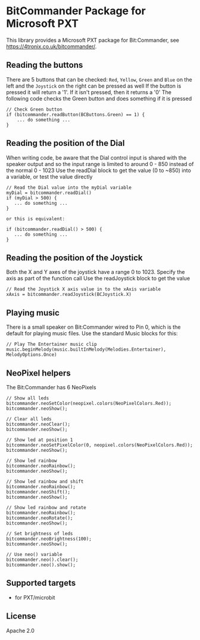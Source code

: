 # BitCommander Package for Microsoft PXT

This library provides a Microsoft PXT package for Bit:Commander, see
https://4tronix.co.uk/bitcommander/.

## Reading the buttons

There are 5 buttons that can be checked: `Red`, `Yellow`, `Green` and `Blue` on the left and the `Joystick` on the right can be pressed as well
If the button is pressed it will return a '1'. If it isn't pressed, then it returns a '0'
The following code checks the Green button and does something if it is pressed

```
// Check Green button
if (bitcommander.readButton(BCButtons.Green) == 1) {
    ... do something ...
}
```

## Reading the position of the Dial

When writing code, be aware that the Dial control input is shared with the speaker output and so the input range is limited to around 0 - 850 instead of the normal 0 - 1023
Use the readDial block to get the value (0 to ~850) into a variable, or test the value directly

```
// Read the Dial value into the myDial variable
myDial = bitcommander.readDial()
if (myDial > 500) {
   ... do something ...
}

or this is equivalent:

if (bitcommander.readDial() > 500) {
   ... do something ...
}
```

## Reading the position of the Joystick

Both the X and Y axes of the joystick have a range 0 to 1023. Specify the axis as part of the function call
Use the readJoystick block to get the value

```
// Read the Joystick X axis value in to the xAxis variable
xAxis = bitcommander.readJoystick(BCJoystick.X)
```

## Playing music

There is a small speaker on Bit:Commander wired to Pin 0, which is the default for playing music files. Use the standard Music blocks for this:

```blocks
// Play The Entertainer music clip
music.beginMelody(music.builtInMelody(Melodies.Entertainer), MelodyOptions.Once)
```



## NeoPixel helpers

The Bit:Commander has 6 NeoPixels

```blocks
// Show all leds
bitcommander.neoSetColor(neopixel.colors(NeoPixelColors.Red));
bitcommander.neoShow();

// Clear all leds
bitcommander.neoClear();
bitcommander.neoShow();

// Show led at position 1
bitcommander.neoSetPixelColor(0, neopixel.colors(NeoPixelColors.Red));
bitcommander.neoShow();

// Show led rainbow
bitcommander.neoRainbow();
bitcommander.neoShow();

// Show led rainbow and shift
bitcommander.neoRainbow();
bitcommander.neoShift();
bitcommander.neoShow();

// Show led rainbow and rotate
bitcommander.neoRainbow();
bitcommander.neoRotate();
bitcommander.neoShow();

// Set brightness of leds
bitcommander.neoBrightness(100);
bitcommander.neoShow();

// Use neo() variable
bitcommander.neo().clear();
bitcommander.neo().show();
```

## Supported targets

* for PXT/microbit

## License

Apache 2.0
